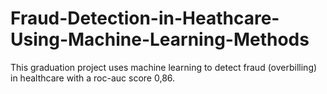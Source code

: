 # Fraud-Detection-in-Heathcare-Using-Machine-Learning-Methods
This graduation project uses machine learning to detect fraud (overbilling) in healthcare with a roc-auc score 0,86.
